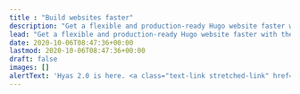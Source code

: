 ```yaml
---
title : "Build websites faster"
description: "Get a flexible and production-ready Hugo website faster with the Hyas framework."
lead: "Get a flexible and production-ready Hugo website faster with the Hyas framework."
date: 2020-10-06T08:47:36+00:00
lastmod: 2020-10-06T08:47:36+00:00
draft: false
images: []
alertText: 'Hyas 2.0 is here. <a class="text-link stretched-link" href="/blog/how-hyas-evolved-into-a-framework/">Read the launch post</a>!'
---
```


<!--
[![Deploy to Netlify](https://www.netlify.com/img/deploy/button.svg)](https://app.netlify.com/start/deploy?repository=https://github.com/h-enk/hyas "Deploy to Netlify")
-->
